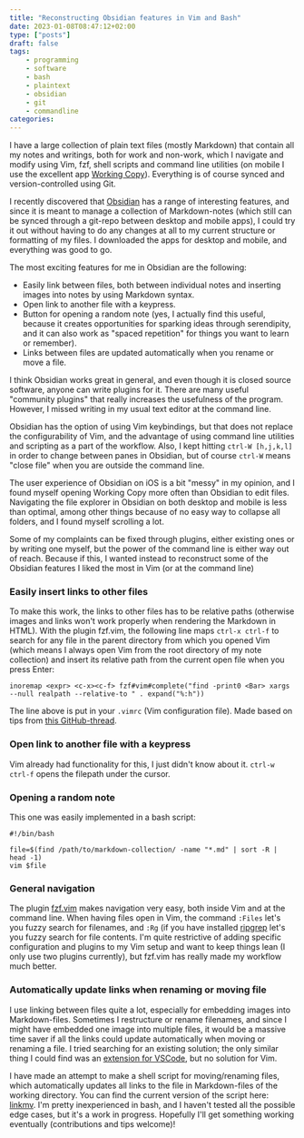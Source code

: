 ```yaml
---
title: "Reconstructing Obsidian features in Vim and Bash"
date: 2023-01-08T08:47:12+02:00
type: ["posts"]
draft: false
tags:
    - programming
    - software
    - bash
    - plaintext
    - obsidian
    - git 
    - commandline
categories:
---
```


I have a large collection of plain text files (mostly Markdown) that contain all my notes and writings, both for work and non-work, which I navigate and modify using Vim, fzf, shell scripts and command line utilities (on mobile I use the excellent app [Working Copy](https://workingcopy.app/)).
Everything is of course synced and version-controlled using Git.

I recently discovered that [Obsidian](https://obsidian.md/) has a range of interesting features, and since it is meant to manage a collection of Markdown-notes (which still can be synced through a git-repo between desktop and mobile apps), I could try it out without having to do any changes at all to my current structure or formatting of my files. 
I downloaded the apps for desktop and mobile, and everything was good to go.

The most exciting features for me in Obsidian are the following:

- Easily link between files, both between individual notes and inserting images into notes by using Markdown syntax.
- Open link to another file with a keypress.
- Button for opening a random note (yes, I actually find this useful, because it creates opportunities for sparking ideas through serendipity, and it can also work as "spaced repetition" for things you want to learn or remember).
- Links between files are updated automatically when you rename or move a file.

I think Obsidian works great in general, and even though it is closed source software, anyone can write plugins for it.
There are many useful "community plugins" that really increases the usefulness of the program.
However, I missed writing in my usual text editor at the command line.

Obsidian has the option of using Vim keybindings, but that does not replace the configurability of Vim, and the advantage of using command line utilities and scripting as a part of the workflow. 
Also, I kept hitting `ctrl-W [h,j,k,l]` in order to change between panes in Obsidian, but of course `ctrl-W` means "close file" when you are outside the command line.

The user experience of Obsidian on iOS is a bit "messy" in my opinion, and I found myself opening Working Copy more often than Obsidian to edit files. 
Navigating the file explorer in Obsidian on both desktop and mobile is less than optimal, among other things because of no easy way to collapse all folders, and I found myself scrolling a lot.

Some of my complaints can be fixed through plugins, either existing ones or by writing one myself, but the power of the command line  is either way out of reach.
Because if this, I wanted instead to reconstruct some of the Obsidian features I liked the most in Vim (or at the command line) 


### Easily insert links to other files

To make this work, the links to other files has to be relative paths (otherwise images and links won't work properly when rendering the Markdown in HTML).
With the plugin fzf.vim, the following line maps `ctrl-x ctrl-f` to search for any file in the parent directory from which you opened Vim (which means I always open Vim from the root directory of my note collection) and insert its relative path from the current open file when you press Enter:

```vim
inoremap <expr> <c-x><c-f> fzf#vim#complete("find -print0 <Bar> xargs --null realpath --relative-to " . expand("%:h"))
```

The line above is put in your `.vimrc` (Vim configuration file). 
Made based on tips from [this GitHub-thread](https://github.com/junegunn/fzf.vim/pull/628).

### Open link to another file with a keypress

Vim already had functionality for this, I just didn't know about it.
`ctrl-w ctrl-f` opens the filepath under the cursor. 

### Opening a random note

This one was easily implemented in a bash script:


```shell
#!/bin/bash

file=$(find /path/to/markdown-collection/ -name "*.md" | sort -R | head -1)
vim $file
```

### General navigation

The plugin [fzf.vim](https://github.com/junegunn/fzf.vim) makes navigation very easy, both inside Vim and at the command line.
When having files open in Vim, the command `:Files` let's you fuzzy search for filenames, and `:Rg` (if you have installed [ripgrep](https://github.com/BurntSushi/ripgrep) let's you fuzzy search for file contents.
I'm quite restrictive of adding specific configuration and plugins to my Vim setup and want to keep things lean (I only use two plugins currently), but fzf.vim has really made my workflow much better.

### Automatically update links when renaming or moving file

I use linking between files quite a lot, especially for embedding images into Markdown-files.
Sometimes I restructure or rename filenames, and since I might have embedded one image into multiple files, it would be a massive time saver if all the links could update automatically when moving or renaming a file.
I tried searching for an existing solution; the only similar thing I could find was an [extension for VSCode](https://github.com/mathiassoeholm/markdown-link-updater), but no solution for Vim.

I have made an attempt to make a shell script for moving/renaming files, which automatically updates all links to the file in Markdown-files of the working directory.
You can find the current version of the script here: [linkmv](https://codeberg.org/erikjohannes/linkmv).
I'm pretty inexperienced in bash, and I haven't tested all the possible edge cases, but it's a work in progress.
Hopefully I'll get something working eventually (contributions and tips welcome)!
